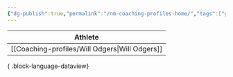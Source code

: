 ```yaml
---
{"dg-publish":true,"permalink":"/nm-coaching-profiles-home/","tags":["gardenEntry"],"created":"2025-05-15T10:34:43.044+10:00","updated":"2025-05-15T10:41:27.809+10:00"}
---
```


| Athlete                                           |
| ------------------------------------------------- |
| [[Coaching-profiles/Will Odgers\|Will Odgers]] |

{ .block-language-dataview}